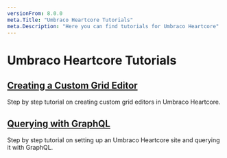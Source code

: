 ```yaml
---
versionFrom: 8.0.0
meta.Title: "Umbraco Heartcore Tutorials"
meta.Description: "Here you can find tutorials for Umbraco Heartcore"
---
```


# Umbraco Heartcore Tutorials

## [Creating a Custom Grid Editor](Creating-A-Custom-Grid-Editor/)

Step by step tutorial on creating custom grid editors in Umbraco Heartcore.

## [Querying with GraphQL](Querying-With-GraphQL/)

Step by step tutorial on setting up an Umbraco Heartcore site and querying it with GraphQL.

